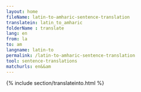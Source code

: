 ```yaml
---
layout: home
fileName: latin-to-amharic-sentence-translation
translatein: latin_to_amharic
folderName : translate
lang: en
from: la
to: am
langname: latin-to
permalink: /latin-to-amharic-sentence-translation
tool: sentence-translations
matchurls: en&&am
---
```

{% include section/translateinto.html %}
